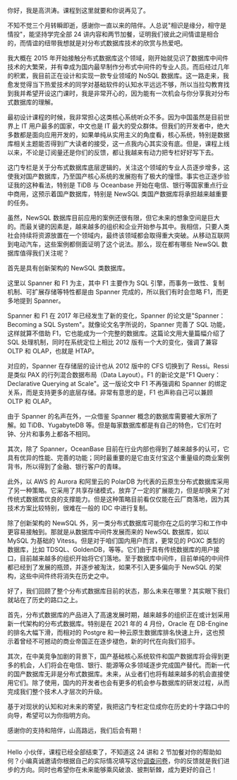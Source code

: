 你好，我是高洪涛。课程到这里就要和你说再见了。

不知不觉三个月转瞬即逝，感谢你一直以来的陪伴。人总说"相识是缘分，相守是情投"，能坚持学完全部 24 讲内容和两节加餐，证明我们彼此之间情谊是相合的，而情谊的纽带我想就是对分布式数据库技术的欣赏与热爱吧。

我大概在 2015 年开始接触分布式数据库这个领域，刚开始就见识了数据库中间件技术的大繁荣，并有幸成为国内最早制作分布式中间件的专业人员。而后经过几年的积累，我目前正在设计和实现一款专业领域的 NoSQL 数据库。这一路走来，我愈发觉得当下热爱技术的同学对基础软件的认知水平远远不够，所以当拉勾教育找到我并希望开设这门课时，我是非常开心的，因为能有一次机会与你分享我对分布式数据库的理解。

最初设计课程的时候，我非常担心这类核心系统听众不多。因为中国虽然是目前世界上 IT 用户最多的国家，中文也是 IT 最大的受众群体。但我们的开发者中，绝大多数都是面向应用开发的，如果单纯从实用主义的角度看，核心系统，特别是数据库相关主题能否得到广大读者的接受，这一点我内心其实没有底。但是，课程上线以来，不论是订阅量还是你们的反馈，都让我越来有动力把专栏好好写下去。

这门专栏是关于分布式数据库底层逻辑的，关注这个领域的专业人员逐步增多，这使我对国产数据库，乃至国产核心系统的发展抱有了极大的憧憬。事实也正逐步验证我的这种看法，特别是 TiDB 与 Oceanbase 开始在电信、银行等国家重点行业中商用，这预示着国产数据库，特别是 NewSQL 类国产数据库将承担越来越重要的任务。

虽然，NewSQL 数据库目前应用的案例还很有限，但它未来的想象空间是巨大的。而最关键的因素是，越来越多的组织和企业开始参与其中。我相信，只要人类社会持续将资源放置在一个领域内，最终该领域都会取得重大突破。从移动互联网到电动汽车，这些案例都侧面证明了这个说法。那么，现在都有哪些 NewSQL 数据库值得我们关注呢？

首先是具有创新架构的 NewSQL 类数据库。

这里以 Spanner 和 F1 为主，其中 F1 主要作为 SQL 引擎，而事务一致性、复制机制、可扩展存储等特性都是由 Spanner 完成的，所以我们有时会忽略 F1，而更多地提到 Spanner。

Spanner 和 F1 在 2017 年已经发生了新的变化，Spanner 的论文是"Spanner：Becoming a SQL System"。就像论文名字所说的，Spanner 完善了 SQL 功能，这样就算不借助 F1，它也能成为一个完整的数据库。这篇论文用大量篇幅介绍了 SQL 处理机制，同时在系统定位上相比 2012 版有一个大的变化，强调了兼容 OLTP 和 OLAP，也就是 HTAP。

对应的，Spanner 在存储层的设计也从 2012 版中的 CFS 切换到了 Ressi。Ressi 是类似 PAX 的行列混合数据布局（Data Layout）。F1 的新论文是"F1 Query：Declarative Querying at Scale"。这一版论文中 F1 不再强调和 Spanner 的绑定关系，而是支持更多的底层存储。非常有意思的是，F1 也声称自己可以兼顾 OLTP 和 OLAP。

由于 Spanner 的名声在外，一众借鉴 Spanner 概念的数据库需要被大家所了解。如 TiDB、YugabyteDB 等。但是每家数据库都是有自己的特色，它们在时钟、分片和事务上都各不相同。

其次，除了 Spanner，OceanBase 目前在行业内部也得到了越来越多的认可，它具有优异的性能、完善的功能；同时最重要的是它由支付宝这个重量级的商业案例背书，所以得到了金融、银行客户的青睐。

此外，以 AWS 的 Aurora 和阿里云的 PolarDB 为代表的云原生分布式数据库采用了另一种策略。它采用了共享存储模式，放弃了一定的扩展能力，但是却换来了对传统式数据库优良的支撑能力。但是这种策略目前看仅仅能在云厂商落地，因为其技术方案比较特别，很难在一般的 IDC 中进行复制。

除了创新架构的 NewSQL 外，另一类分布式数据库可能你在之后的学习和工作中更容易接触到。那就是从数据库中间件发展而来的 NewSQL 数据库，如以 MySQL 为基础的 Vitess。但是对于咱们国内用户而言，更常见的 PGXC 类型的数据库，比如 TDSQL、GoldenDB，等等。它们由于具有传统数据库的用户接口，目前越来越多的组织开始将它们落地。至于数据库中间件，目前单纯的中间件都已经到了发展的瓶颈，并逐步被淘汰，如果不引入更多偏向于 NewSQL 的架构，这些中间件终将消失在历史之中。

好了，我们回顾了整个分布式数据库目前的状态，那么未来在哪里？其实眼下我们就站在了历史的路口之上。

首先，分布式数据库的产品进入了高速发展时期，越来越多的组织正在或计划采用新一代架构的分布式数据库。特别是在 2021 年的 4 月份，Oracle 在 DB-Engine 的排名大幅下滑，而相对的 Postgre 和一种云原生数据库排名快速上升，这也预示着曾经不可撼动的商业帝国正在逐步褪色，新的时代在向我们招手。

其次，在中美竞争加剧的背景下，国产基础核心系统软件和国产数据库将会得到更多的机会，人们将会在电信、银行、能源等众多领域逐步完成国产替代。而新一代的国产数据库无非是分布式数据库。未来，从业者们也将有越来越多的机会直接使用它们。除了使用，国内的开发者也会有更多的机会参与数据库的研发过程，从而完成我们整个技术人才层次的升级。

基于对现状的认知和对未来的寄望，我把这门专栏定位成你在历史的十字路口中的向导，希望可以为你指明方向。

感谢你的支持和陪伴，山高路远，我们后会有期！

*** ** * ** ***

Hello 小伙伴，课程已经全部结束了，不知道这 24 讲和 2 节加餐对你的帮助如何？小编真诚邀请你根据自己的实际情况填写这份[调查问卷](https://wj.qq.com/s2/8327564/4852/?fileGuid=xxQTRXtVcqtHK6j8)，你的反馈就是我们进步的方向。同时也希望你在未来能够乘风破浪、披荆斩棘，成为更好的自己！
